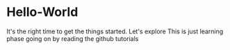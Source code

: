 # Hello-World
It's the right time to get the things started. Let's explore
This is just learning phase going on by reading the github tutorials
